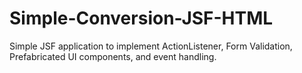 # Simple-Conversion-JSF-HTML
Simple JSF application to implement ActionListener, Form Validation, Prefabricated UI components, and event handling.
